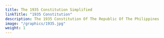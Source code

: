 ```yaml
---
title: The 1935 Constitution Simplified
linkTitle: "1935 Constitution"
description: The 1935 Constitution Of The Republic Of The Philippines
image: "/graphics/1935.jpg"
weight: 1
---
```


